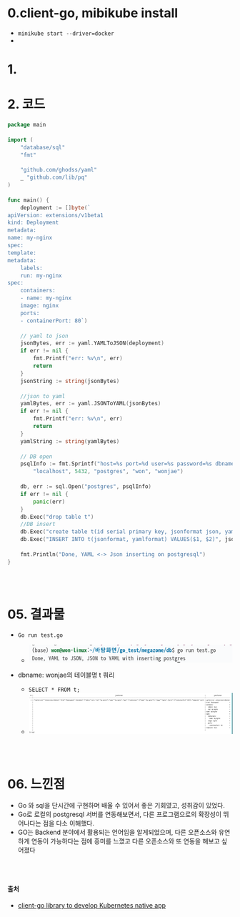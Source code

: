 # 0.client-go, mibikube install
- `minikube start --driver=docker`
- 

# 1. 
# 2. 코드

```go
package main

import (
	"database/sql"
	"fmt"

	"github.com/ghodss/yaml"
	_ "github.com/lib/pq"
)

func main() {
	deployment := []byte(`
apiVersion: extensions/v1beta1
kind: Deployment
metadata:
name: my-nginx
spec:
template:
metadata:
    labels:
    run: my-nginx
spec:
    containers:
    - name: my-nginx
    image: nginx
    ports:
    - containerPort: 80`)

	// yaml to json
	jsonBytes, err := yaml.YAMLToJSON(deployment)
	if err != nil {
		fmt.Printf("err: %v\n", err)
		return
	}
	jsonString := string(jsonBytes)

	//json to yaml
	yamlBytes, err := yaml.JSONToYAML(jsonBytes)
	if err != nil {
		fmt.Printf("err: %v\n", err)
		return
	}
	yamlString := string(yamlBytes)

	// DB open
	psqlInfo := fmt.Sprintf("host=%s port=%d user=%s password=%s dbname=%s sslmode=disable",
		"localhost", 5432, "postgres", "won", "wonjae")

	db, err := sql.Open("postgres", psqlInfo)
	if err != nil {
		panic(err)
	}
	db.Exec("drop table t")
	//DB insert
	db.Exec("create table t(id serial primary key, jsonformat json, yamlformat text)")
	db.Exec("INSERT INTO t(jsonformat, yamlformat) VALUES($1, $2)", jsonString, yamlString)

	fmt.Println("Done, YAML <-> Json inserting on postgresql")
}
```
<br/><br/>

# 05. 결과물
- `Go run test.go`
	- <img src = "https://github.com/wonjae124/Devops/blob/main/image/%EC%8A%A4%ED%81%AC%EB%A6%B0%EC%83%B7%202023-03-07%2016-55-53.png?raw=true">

- dbname: wonjae의 테이블명 t 쿼리
	- `SELECT * FROM t;`
	- <img src = "https://github.com/wonjae124/Devops/blob/main/image/%EC%8A%A4%ED%81%AC%EB%A6%B0%EC%83%B7%202023-03-07%2016-59-54.png?raw=true">

<br/><br/>

# 06. 느낀점
- Go 와 sql을 단시간에 구현하며 배울 수 있어서 좋은 기회였고, 성취감이 있었다. 
- Go로 로컬의 postgresql 서버를 연동해보면서, 다른 프로그램으로의 확장성이 뛰어나다는 점을 다소 이해했다.
- GO는 Backend 분야에서 활용되는 언어임을 알게되었으며, 다른 오픈소스와 유연하게 연동이 가능하다는 점에 흥미를 느꼈고 다른 오픈소스와 또 연동을 해보고 싶어졌다

<br/><br/>

#### 출처

- [client-go library to develop Kubernetes native app](https://youtu.be/vlw1NYySbmQ)
  <br><br><br>
